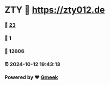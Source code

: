 # ZTY :link: https://zty012.de 
### :page_facing_up: [23](https://zty012.de/tag.html) 
### :speech_balloon: 1 
### :hibiscus: 12606 
### :alarm_clock: 2024-10-12 19:43:13 
### Powered by :heart: [Gmeek](https://github.com/Meekdai/Gmeek)
